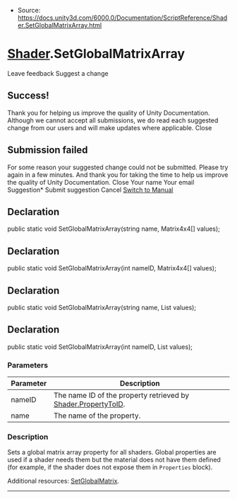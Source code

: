 * Source: https://docs.unity3d.com/6000.0/Documentation/ScriptReference/Shader.SetGlobalMatrixArray.html

#  [Shader](https://docs.unity3d.com/6000.0/Documentation/ScriptReference/Shader.html).SetGlobalMatrixArray
Leave feedback
Suggest a change
## Success!
Thank you for helping us improve the quality of Unity Documentation. Although we cannot accept all submissions, we do read each suggested change from our users and will make updates where applicable.
Close
## Submission failed
For some reason your suggested change could not be submitted. Please <a>try again</a> in a few minutes. And thank you for taking the time to help us improve the quality of Unity Documentation.
Close
Your name Your email Suggestion* Submit suggestion
Cancel
[Switch to Manual](https://docs.unity3d.com/6000.0/Documentation/Manual/class-Shader.html "Go to Shader Component in the Manual")
## Declaration
public static void SetGlobalMatrixArray(string name, Matrix4x4[] values); 
## Declaration
public static void SetGlobalMatrixArray(int nameID, Matrix4x4[] values); 
## Declaration
public static void SetGlobalMatrixArray(string name, List<Matrix4x4> values); 
## Declaration
public static void SetGlobalMatrixArray(int nameID, List<Matrix4x4> values); 
### Parameters
Parameter | Description  
---|---  
nameID | The name ID of the property retrieved by [Shader.PropertyToID](https://docs.unity3d.com/6000.0/Documentation/ScriptReference/Shader.PropertyToID.html).  
name | The name of the property.  
### Description
Sets a global matrix array property for all shaders.
Global properties are used if a shader needs them but the material does not have them defined (for example, if the shader does not expose them in `Properties` block).  
  
Additional resources: [SetGlobalMatrix](https://docs.unity3d.com/6000.0/Documentation/ScriptReference/Shader.SetGlobalMatrix.html).
* * *

